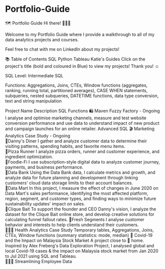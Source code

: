 # Portfolio-Guide
🗺 Portfolio Guide
Hi there! 🙋🏻‍♀️

Welcome to my Portfolio Guide where I provide a walkthrough to all of my data analytics projects and courses.

Feel free to chat with me on LinkedIn about my projects!

📚 Table of Contents
SQL
Python
Tableau
Katie's Guides
Click on the project's title (bold and coloured in Blue) to view my projects! Thank you! ☺️

SQL
Level: Intermediate SQL

Functions: Aggregations, Joins, CTEs, Window functions (aggregates, ranking, running total, partitioned averages), CASE WHEN statements, subqueries, nested subqueries, DATETIME functions, data type conversion, text and string manipulation

Project Name	Description	SQL Functions
🛍 Maven Fuzzy Factory - Ongoing	I analyse and optimise marketing channels, measure and test website conversion performance and use data to understand impact of new product and campaign launches for an online retailer.	Advanced SQL
🎬 Marketing Analytics Case Study - Ongoing		
🍜Danny's Diner	I gather and analyze customer data to determine their visiting patterns, spending habits, and favorite menu items.	
🍕Pizza Runner	I analyze pizza orders, runner and customer experience, and ingredient optimization.	
🥑Foodie-Fi	I use subscription-style digital data to analyze customer journey, payments, and business performance.	
🏦Data Bank	Using the Data Bank data, I calculate metrics and growth, and analyze data for future planning and development through linking customers' cloud data storage limits to their account balances.	
🌽Data Mart	In this project, I measure the effect of changes in June 2020 on Data Mart's sales performance, identifying the most affected platform, region, segment, and customer types, and finding ways to minimize future sustainability updates' impact on sales.	
🎣Clique Bait	To support the founder and CEO Danny's vision, I analyze the dataset for the Clique Bait online store, and develop creative solutions for calculating funnel fallout rates.	
🍒Fresh Segments	I analyse customer behavior and interests to help clients understand their customers.	
👩🏻‍⚕️ Health Analytics Case Study		Temporary tables, Aggregations, Joins, CTEs, Window functions (summary statistics: mode, median)
🦠 Covid-19 and the Impact on Malaysia Stock Market	A project close to 🏡 home. Inspired by Alex Freberg's Data Exploration Project, I analysed global and local Covid-19 cases & the impact on Malaysia stock market from Jan 2020 to Jul 2021 using SQL and Tableau.	
👩🏻‍💼 Streamlining Employee Data	
